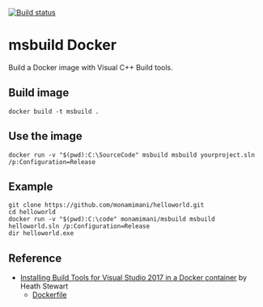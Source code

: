 [![Build status](https://ci.appveyor.com/api/projects/status/k421g08lwbyvwden?svg=true)](https://ci.appveyor.com/project/monamimani/msbuilddocker)
# msbuild Docker

Build a Docker image with Visual C++ Build tools.

## Build image

```
docker build -t msbuild .
```

## Use the image

```
docker run -v "$(pwd):C:\SourceCode" msbuild msbuild yourproject.sln /p:Configuration=Release
```

## Example

```
git clone https://github.com/monamimani/helloworld.git
cd helloworld
docker run -v "$(pwd):C:\code" monamimani/msbuild msbuild helloworld.sln /p:Configuration=Release
dir helloworld.exe
```

## Reference
- [Installing Build Tools for Visual Studio 2017 in a Docker container](https://blogs.msdn.microsoft.com/heaths/2017/09/18/installing-build-tools-for-visual-studio-2017-in-a-docker-container/?utm_source=t.co&utm_medium=referral) by Heath Stewart
  - [Dockerfile](https://gist.github.com/heaths/a81048f5eb6f1476e49ca2783d31a836#file-dockerfile)